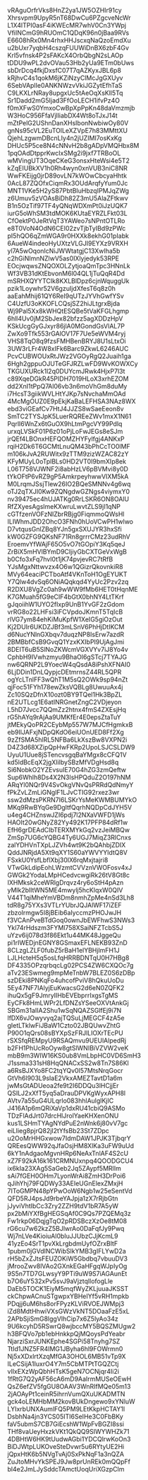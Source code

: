 vRAguOrfrVks8HnZ2ya1JW5OZHIr91cy
Xhrsvpm9UpyR5nT68DwCu6PZgcveNcWr
L1X4lTPI0asF4iKWEcMR7whV0Cn3YWpj
VfiINCmG9hRUOmC1QDqK96n0jBaa9RVs
E6608hRx0Mn4rhxHHJscxqNaQzoEmdXu
u2bUxr7yqbH4cszqFUUWiDnBX6zbF4Gv
Krl5vfnsk4P2sFAKcX4OrbQbgN2sLAOp
tDDU9wPL2dvOVau53Hb2yUa9ETm0bUws
sbDrDcq4fkjDxsfC07T7qAZKyxJBL6p8
kRjhvC4s1qokM6jKZiNzyClMcJgGXUyv
6SebVAplIe0ANKNWzvVkiJGZytEfhTaS
C9LKXLrNRay8upgxUc5tAeOqXsKll5Tq
Sr1Dadd2mG5Ijad3FfOoLECH1ifvPz4O
f0mXFwS0YmxoCwBpXpPpKn48daVmzmjb
W3HoC956FfaVjlliabDX4Wt8oTJxJ14t
mZtPelG2UShnDanXHsIbonNwbiwOy80V
gnNs95cVL2EuTOlLeXZVpE7h83MMttXU
QjehLzgwmDBcnLIy4n2jUZIMI7osKxKg
DHUc5P5ce8N4cNNvH2b8gADpVMQHbx8M
1pqOAdDtpprKwcIxSMg2i9jxf7TRBoOL
wMVingUT3OqeCKeG3onsxHteWsi4e5T2
kZqEIUBkXV1h0Rh4wyn0xnVUB3niC8NR
WwFKEijg0jrD89ovLN7kWOwCbcyaHhtk
0AcL87ZQOfxCiqmRx3OUdArqfyYum0Jc
MNT1VKe5H2yS87PbtBIuHbzqIPMJqZWg
z6Umuv5zVOAsBiDh82Z3mU5AlaZFtkwv
B1n5OzTif97TF4yQNqWDXmPt0iJzUQK7
iurG5oWhSM3tdMOK6KUtaEYRZLFkt03L
CfOektP0JeRtVqT3YAWeo7sNPntOTLRo
e8T0VoN4OdN6CEI02zvTjbTyIBd9zPWc
pI5hQO6qZmWGA9r0HXXk8ekhG01pIabk
6AueW4indeoHyUXtzVLGJI9EYXz9VRXH
yl7A5wOqonIcNiJWWtatgjC13XwIha5b
c2hGiNImnNZlwV5as0IXlyjedyk53RPE
EOcjwqwsZNQOXOLZytjoaQmTpc3HNnLk
Wf3VB31dKtEbvonM6l04QL1jTuQqR4Dd
mSRHXQYYTCIk8KXLBlDpz6cjnWquggUk
pzik1Loywhr52V6gzuIjdXfesT6q8z0h
aaEahMhij61QY6ReI9qUTzJYVhGwfYSv
C4UzfU3oKKOFLCQsjSZ2hiJLtgrxBjda
Wj9Pal5Xx8kWHQtESQBe5tVaKFGLhgmp
6hll4Uv0jM2SbJex82bfzz5agXDDzHpV
KSkUcgGyGJxyr86jlA0MGondGsVlAL7P
ZwXo9Tfk553rGAlOV17F7Ue5eWVM4ryj
VHS8TqO8q9fzsFMHBenBRYJ8U1sLtxOi
3UW3rLFr4W8xIFk6Barc9ZkwL6246AUC
PcvCUBWOUxRtJWz2VGOyRgQ2Juaih1ga
6Hgh2gppuOJUTeGFJRZLwFD9WvKOWXCy
TKGUXURck1l2q0DUYcmJRwk4HjxP7l3t
c89XqeDGkR45PIDH7019HLoX3xrhEZOM
dd2XnI1tPpQ7Al06vb3n6moVhGm8duMy
i7HcsT3giikWVLHtYJKp7sNvchaMmOAd
4McMgOUZ0E9pEkjKaBaLEFHSA3NAz8WX
ebd3viGEafCv7HtJ4JJZS8wSaeEeon8v
SmTC2TYSJpK5LuerRQREeZWv1mxX1N61
PqrlI6WnZx6tGuOX9hLtmPgcVY99Pdlq
urxqLVSkF01P6z01oPjLoFwJEGs8eSJm
jrQEf4LBOnxHEFQOMZHYFylfgj4ANKxP
rqiH2Dk6T6GCMtLnuQM43bPhCcTO0lMF
m106kJvA2RUWitx9zTTM9zizWZAC82zY
KFyMUyL0oTplBLs0HD2VT0I9bmXIp8ek
L06T758VJWNF2i8abHzLV6pBVMvi8y0D
tYkOFtP6vRZ9gP5AmkrpeyhwwVIXM5kA
M0LrqmJSsjTlew26IO2BQeSMNNv4g6wq
oTJ2qTXJI0Kw9ZQNgdwGZNgs4viymxY0
nv39475ec4hUJATKg0RrLSKR6ON8OAlU
RfZXyesAgslmeKXwruLwvtZLS9jI1qNP
cGTfzenVOFzNIZbrRBjg0FiqmmoQWsHl
ILIWhmJDD2OhcO3FNh0hUoVCwPH1wlwo
D7vtqusGnlZBq8YJn5gxSXUJYR3hxSfi
kW0GZFG9QKsNF71Rn8grrrCMz23udRhV
EroemvYfWAjF65O5vO7tGOpiY3Kq5qeJ
ZrBiX5mHVlBYmD9CIjiyGbCXTGeVxWgB
b0Cfo3xFq7hvl0t1jK74pvjevRC7tRfB
YJsMgxNttwvzx4O6w1QGizrQkovnkiR8
MVy64eaciPCTboAtf4VKnToH1OgEYUKT
Y7Qlw4dvSq6ONiAQqkqd4YyUc2Pzv2zq
R2DXU8VgZc0ah9wWW9fMb6HET0tHqnME
K7GMuah5fG9eCIF4bGtX0bhNY4LtTKrf
gJqoiihW1UYO2fIxp9UnB1YvGF2zGdom
vrRG8o22LHFsi3iFCVpdoJKmnT5TqIcB
rlVG7ym84ehKiMuKpfW1XeIG5giOzOut
Kj2DUIr6UKDZJBf3mLSnV6PhHjDtIKCM
d6NucYNlnGXbqv7duqzNP8IsErw7azdR
2BMBbfCsB9GvqQ1YzxKXIbPI9UjAgJmi
8DEIT6uB5SlNoZKWcmVGXVYv7iJ8Yo4v
CphbH9IVwhzmyu9BhaOl6gSTcj7TYAJG
nw6QRNP2L9YoecW4qQsdA8iPshXFNAI0
6LjDDin1DnLQypjcDEtmrnsZ44RL5QPR
ogYcLTnlFF3wQhT1M5sQ2OWk9sp94nZt
qjFoc51FYh178ewZksVQBLg8UwuuAx4j
Zc10SQzDfnX10ozt0BY9TQel1Hk3BpZL
nE2UTLcg1E6atINRGnetZngC2VDjeyon
L5hD7Jvcc7QQmZz2htnx4fmS4ZXEsjHq
rG5hAYq9rAjAa9UMKfEr4E0epsZtaTuY
jtMEkyQoPR2CEybMp557W7MJCfHgmkxB
eb9IlJAFxjNDpQKdO6eiUOnUED8Ff2Xg
9zZfSMA5hlRL5NFBa6LkXszBw8VXPN2i
D4Z3d68XZipQpHwFKRp2UpoLSJCSLDW9
UyuU1Uue8jSTencvsgqBaYMgx8cCFQ1V
kd5ldBcEqX2jgXIilbySBzMfVDgHsd8q
Si6NobkO2YZEvsuIE70G4hZG3zmQeftw
Sup6Whlh8Ds4X2N3lsHPQduZ2O197hNM
ARqYl0NQr9V4SvOkgVNvQsPRRdQdNmyY
fPkZvLZmLiGNglF1LJvCTIG92rxez3wr
ssw2dMzsPKRN7I6LSKrYsMeKWMBUMYkO
MKq9RwBYqGe9DgItfQqrhNQDpCdJYH5V
u4eg4CHZnswJZI6pdj7l2NXaVWFD1jWs
HAOIt20wGNyZ82Yy492K17PFP84dRf1w
EfH6grDEAdCIbTERXMYkGq2vzJeiMBQw
ZmSp7UG6cYQBG4Ty6UGJ7MiqZ3RlCnxs
zalYDHVnTXpLJZVh4wt9K2bQAhbjZDIX
QddJNRjdA5Xt9qXY1S60aYWVYYldtQ8V
FSxkU0YsfLbflXbj30lX6rqMxjtajri8
VTwGkLdipEohLWzmtCVVznVWOFosv4xJ
GWGk2YodaLMpHCedvcwgiRk26tV8Gt8c
IXHMksk2ceWRlgDrqvz4ry6oStH4pAzn
yMlk2bIltWN5ME4mwylj5hcKlqxW0QIV
V44T1qiMheYmVBDm8nmhZpMe4nSd3Lh8
tdR8g75YXs3VTLrYUbrJQJAlWF17iZEF
zbzoIrmgw5I8jBEib6aIyccmzPHOJwJH
f3VCAnPveBTdGoq0ownJbEWFhwS3NWs3
Ykl74rHdszm3FYMl758XSaiNFZTcbS5J
uYzv6ij078d3f86Ekt1u44MK48JggeQu
pi1rIWEDjnEGNY8GSmaxEFLNEKB93ZnD
8CLzgLZLF0fubZ5rBaH1elYBHjlmFH1J
LJLHcteH5q5osLfqHRRBDNTqU0H7HBg8
DF4335OPzqrbqcLg02PCS4ZW6CXQOc7g
aTv23ESwmeg9mpMeTnbW7BLEZ0S6zDBp
szDEki8PNKqFo4uhcofPviV8hQkuUoDu
5Ey47NF7IAlyjEuKwacsG2d6eN0ZQFK2
ihuQx5gF9JmryIIHbEVEbprrIxgsTgMS
EyCFk8HmLWPr2LfDNZsYSeeOXVtAnkGj
SBGm31aIIA2Shu1wSqNQAZSGlfEj9i7N
lfDX6vJOwyvyq2ajTQSuLjMEGCF4zA5e
gIetLTklwFiJBaW1Czto02JBQUwvZhtG
P90O1qQrs08sBYXpSzFRJlLIOXrTEcPU
rSXSfqREMpyU9RSAQmvu9UEUlAlpedRj
b2FH1PhUcRoOyw8gtSlWNIBiVZVW2veK
mbB9m3WIW16KS0ub8VmLbpHC0VD6SmH3
J1ssma331sH8HqQNACxSS2w8Tn7S86Kl
a6RsBJXYo8FC2tqYQv0I57MtsNrqGocr
GtVh6l903L9sIaE2VkxAMEZTavtD1a6m
jwMsGtADUeoa2fe9t2I6DDQu3lHCjjEr
QSILJ2xXfT5yq5aDrauDPVKgWyxAPH8l
AVtv7a55uG4ULqrlo083hhlAulglKjIC
J416A1p6mQRiXaVp1dxRU41cbiQ9ASMo
TDzFlAdJrt07drcHlJrolYaeKHXenONU
kus1LSHmTYAgNYdPuE2nWnk6j80vV7gc
eiLIieg8pjrQ82jI2tYfsBb23St7ZDpc
u2OoMrHHGxwow7IdmDAW1JPJK3TjbqrY
QREesQWW92qJfaOsjHM8XlKa3uFW9uUd
6kY1nAdgaoMgvnHRp6NeAxTnlAF4S2cU
xZ7F92kA16k161CRMNUxnpq4QOODGCU4
ix6kIa23XAg5SaGeb2Jq5ZAypf5MRlIm
sAi7fGEH0OHm7LyonWrAi8ZmH3DrPoi6
qJihYhj79FQDWy33AEIeUGnElexZMxjH
7IToGMPN48pYPwOoW6Ngb1w25eSentVd
QFD5RJ4psJd9rbeYAJpja1zX7rRjbGtn
jJyviVhtIbCc3Zry2ZZH9tdV1bR7A5yW
px2bMiYXfBgHEGSqAf0C9Qs7PZQEMq3z
Fw1rkp06DqjgTqO2pRDSBczXzOe8tM08
rG6cu7w62kzZ5BJlwrAo0DaFqfJy9Pwq
Wj7nLVe4KioiuAl0bIuJJUbzCJjKcmL9
41yzEo4SrT1pvXkLrgbdmUyfOZrxBltF
1pubm0jGVdINCWibSlkYMB3gIFLYwD2a
rH5bZxZJtsFEUZOKiW5Gbdbq7vbuuDV3
jMrooZwv8lVAo2GXnkEGaHFgqWJpIyOg
9S5n7TD7GLwsyY9PTi9uW9S7iAGAunEt
b7O6uY532xPv5svJ9aVjztqllofogLle
DaEb5TOCK1EiyM5mqfWyZKLjuuaJKSST
ckChpwACnuSTgwpxYBHeIYf5vRH1mpkb
PDqjj6uM6hs8orFPyzKLViRVOEJWMpj3
iZd8MdtHhwiVXsGWzVkNT5DOaaFzE5xL
2APbSjiSmG8lggVIhCip7x6Z5lyAo34z
9U6kcyhD5RSwrQ8wjbccMY5BQSZMUgw2
h3BFQVo7pb1ebHnkkpQjMQoysPdYeabr
NjarziSxrJUNKEphe4SGPi58Tnyhg7SZ
TtId1JNZ5FR4IMG1JByha6hl9FOWrmn0
Nj5xXDxlrtXzqMfGA3OHOL6MB51vTp9X
ILeCSijA1IuxrO4Y7m5CbMTPtTGQZCtj
vIlxEXzWpQbhHTsK5geN7OCNjqr4Ii2i
1fRtG7Q2yAF56cA6mD9AaIrmMUSeOEwH
QsZ6efZV5fgGU8OAAV3WnRIfMQe05m13
2jAOAyPt1ceinR5ihrnVumQXuUKADMTN
gck4oLEMHbMM2kovBUkDngewo9xYNluW
LYIxrbUNXAumlFQ5PM9LEtKkpHCTAY1l
DsbhNa4jn3YCS05ITI6SeIHe3C0FbBKy
faV5ubmS7CB7GiEcshW1WpFvBGZI8ssi
THf8vaUeyHxzkVKt1QkQQ9SIWYWHZk71
4DBHtW6HK9tUudwAGbi1YDCQlrwKoOn3
BiDJWtpLUKOveSteDvwr5u6RYtyUE2Hi
jQpxHtK6b5NVgTvAj0SxPkNqF1a3nQZA
ZuJtoMHvYkSPEJ9Jw8prUnREk0mQQpFf
bl4e2JmLJySddcTAmctUoqUriXGzpClm
